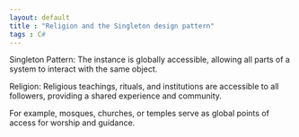 ```yaml
---
layout: default
title : "Religion and the Singleton design pattern"
tags : C#
---
```

Singleton Pattern: The instance is globally accessible, allowing all parts of a system to interact with the same object.


Religion: Religious teachings, rituals, and institutions are accessible to all followers, providing a shared experience and community. 

For example, mosques, churches, or temples serve as global points of access for worship and guidance.

